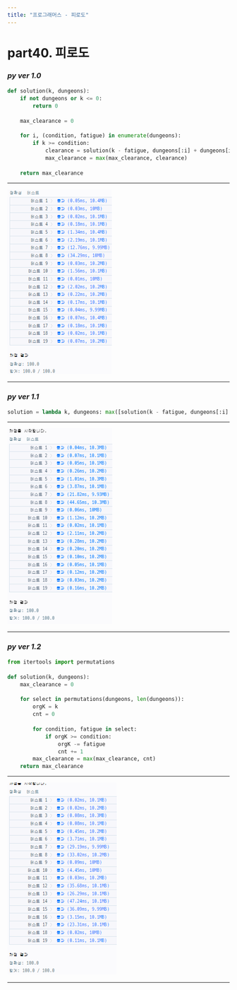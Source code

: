 ```yaml
---
title: "프로그래머스 - 피로도"
---
```



# __part40. 피로도__

### _py ver 1.0_
```py
def solution(k, dungeons):
    if not dungeons or k <= 0:
        return 0
    
    max_clearance = 0
    
    for i, (condition, fatigue) in enumerate(dungeons):
        if k >= condition:
            clearance = solution(k - fatigue, dungeons[:i] + dungeons[i+1:]) + 1
            max_clearance = max(max_clearance, clearance)
    
    return max_clearance

```
<hr/>

![실행결과_js ver 1.0](/assets/img/2024-04-03-prog40-ver1.0.png)

<hr/>

### _py ver 1.1_
```py
solution = lambda k, dungeons: max([solution(k - fatigue, dungeons[:i] + dungeons[i+1:]) + 1 for i, (condition, fatigue) in enumerate(dungeons) if k >= condition] or [0])

```
<hr/>

![실행결과_js ver 1.1](/assets/img/2024-04-03-prog40-ver1.1.png)

<hr/>


### _py ver 1.2_
```py
from itertools import permutations

def solution(k, dungeons):
    max_clearance = 0
 
    for select in permutations(dungeons, len(dungeons)):
        orgK = k
        cnt = 0 

        for condition, fatigue in select:
            if orgK >= condition:
                orgK -= fatigue
                cnt += 1
        max_clearance = max(max_clearance, cnt)
    return max_clearance

```
<hr/>

![실행결과_js ver 1.1](/assets/img/2024-04-03-prog40-ver1.2.png)

<hr/>
